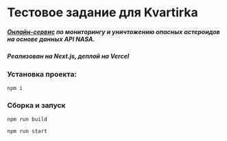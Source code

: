# Тестовое задание для Kvartirka

##### [Онлайн-сервис](https://kvartirka-frontend-test-4hryx0sm4-leteli.vercel.app/) по мониторингу и уничтожению опасных астероидов на основе данных API NASA.
##### Реализован на Next.js, деплой на Vercel

### Установка проекта:
    npm i

### Сборка и запуск
    npm run build

    npm run start 


